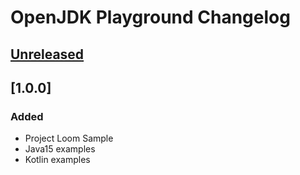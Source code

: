 <!-- The format is based on https://keepachangelog.com -->
<!-- The project adheres to http://semver.org/spec/v2.0.0.html -->

# OpenJDK Playground Changelog

## [Unreleased]

## [1.0.0]

### Added
- Project Loom Sample
- Java15 examples
- Kotlin examples

[Unreleased]: https://github.com/sureshg/openjdk-playground/compare/1.0.0...HEAD
